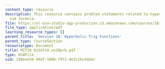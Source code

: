 ```yaml
---
content_type: resource
description: This resource contains problem statements related to hyperbolic angle
  sum formula.
file: https://ol-ocw-studio-app-production.s3.amazonaws.com/courses/18-01sc-single-variable-calculus-fall-2010/19beee5694df5686f971de3c1bc4abec_MIT18_01SCF10_ex20prb.pdf
file_type: application/pdf
learning_resource_types: []
parent_title: 'Session 20: Hyperbolic Trig Functions'
parent_type: CourseSection
resourcetype: Document
title: MIT18_01SCF10_ex20prb.pdf
type: OCWFile
uid: 19beee56-94df-5686-f971-de3c1bc4abec
---
```

